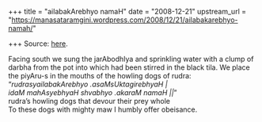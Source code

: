 +++
title = "ailabakArebhyo namaH"
date = "2008-12-21"
upstream_url = "https://manasataramgini.wordpress.com/2008/12/21/ailabakarebhyo-namah/"

+++
Source: [here](https://manasataramgini.wordpress.com/2008/12/21/ailabakarebhyo-namah/).

Facing south we sung the jarAbodhIya and sprinkling water with a clump of darbha from the pot into which had been stirred in the black tila. We place the piyAru-s in the mouths of the howling dogs of rudra:  
“*rudrasyailabakArebhyo .asaMsUktagirebhyaH \|  
idaM mahAsyebhyaH shvabhyo .akaraM namaH \|\|*”  
rudra’s howling dogs that devour their prey whole  
To these dogs with mighty maw I humbly offer obeisance.

